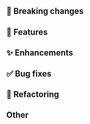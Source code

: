 ## 🚨 Breaking changes

## 🚀 Features

## ✨ Enhancements

## ✅ Bug fixes

## 🔄 Refactoring

## Other
